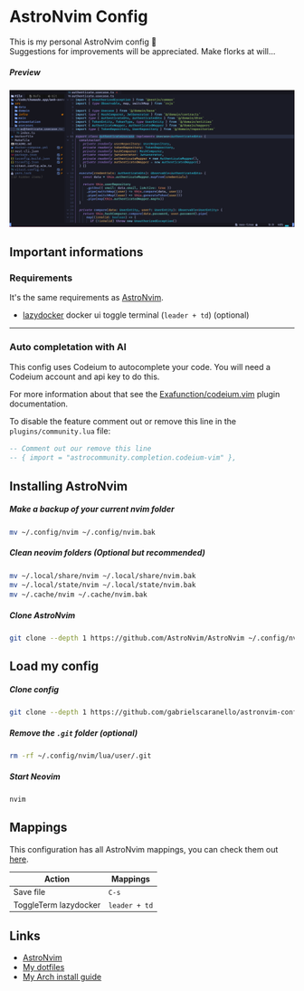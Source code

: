 # AstroNvim Config

This is my personal AstroNvim config 🫣  
Suggestions for improvements will be appreciated. Make florks at will...

##### Preview

![](./preview.png)

## Important informations

### Requirements

It's the same requirements as [AstroNvim](https://astronvim.com/#-requirements).

- [lazydocker](https://github.com/jesseduffield/lazydocker) docker ui toggle terminal (`leader + td`) (optional)

---

### Auto completation with AI

This config uses Codeium to autocomplete your code. You will need a Codeium account and api key to do this.

For more information about that see the [Exafunction/codeium.vim](https://github.com/Exafunction/codeium.vim) plugin documentation.

To disable the feature comment out or remove this line in the `plugins/community.lua` file:

```lua
-- Comment out our remove this line
-- { import = "astrocommunity.completion.codeium-vim" },
```

## Installing AstroNvim

##### Make a backup of your current nvim folder

```bash
mv ~/.config/nvim ~/.config/nvim.bak
```

##### Clean neovim folders (Optional but recommended)

```bash
mv ~/.local/share/nvim ~/.local/share/nvim.bak
mv ~/.local/state/nvim ~/.local/state/nvim.bak
mv ~/.cache/nvim ~/.cache/nvim.bak
```

##### Clone AstroNvim

```bash
git clone --depth 1 https://github.com/AstroNvim/AstroNvim ~/.config/nvim
```

## Load my config

##### Clone config

```bash
git clone --depth 1 https://github.com/gabrielscaranello/astronvim-config ~/.config/nvim/lua/user
```

##### Remove the `.git` folder (optional)

```bash
rm -rf ~/.config/nvim/lua/user/.git
```

##### Start Neovim

```bash
nvim
```

## Mappings

This configuration has all AstroNvim mappings, you can check them out [here](https://astronvim.com/Basic%20Usage/mappings).

| Action                | Mappings      |
| --------------------- | ------------- |
| Save file             | `C-s`         |
| ToggleTerm lazydocker | `leader + td` |

## Links

- [AstroNvim](https://astronvim.com/)
- [My dotfiles](https://github.com/gabrielscaranello/dotfiles)
- [My Arch install guide](https://github.com/gabrielscaranello/arch)
